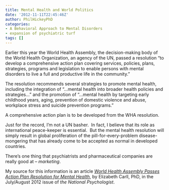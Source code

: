 ```yaml
---
title: Mental Health and World Politics
date: '2012-11-11T22:45:46Z'
author: PhilHickeyPhD
categories:
- A Behavioral Approach to Mental Disorders
- expansion of psychiatric turf
tags: []
---
```


Earlier this year the World Health Assembly, the decision-making body of the World Health Organization, an agency of the UN, passed a resolution “to develop a comprehensive action plan covering services, policies, plans, strategies, programs and legislation to enable persons with mental disorders to live a full and productive life in the community.”

The resolution recommends several strategies to promote mental health, including the integration of “…mental health into broader health policies and strategies…” and the promotion of “…mental health by targeting early childhood years, aging, prevention of domestic violence and abuse, workplace stress and suicide prevention programs.”

A comprehensive action plan is to be developed from the WHA resolution.

Just for the record, I’m not a UN basher.  In fact, I believe that its role as international peace-keeper is essential.  But the mental health resolution will simply result in global proliferation of the pill-for-every-problem disease-mongering that has already come to be accepted as normal in developed countries.

There’s one thing that psychiatrists and pharmaceutical companies are really good at – <em>marketing</em>.

My source for this information is an article <a href="http://nationalpsychologist.com/index.php?s=Elizabeth+Carll"><em>World Health Assembly Passes Action Plan Resolution for Mental Health</em></a>, by Elizabeth Carll, PhD, in the July/August 2012 issue of <em>the National Psychologist</em>.

&nbsp;

&nbsp;